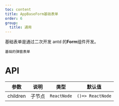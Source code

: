 ```yaml
---
toc: content
title: AppBaseForm基础表单
order: 6
group:
  title: 通用
---
```


基础表单是通过二次开发 antd 的**Form**组件开发。

<code src="./demos/drawer-form.tsx">基础的弹窗表单</code>

# API

| 参数     | 说明   | 类型        | 默认值           |
| -------- | ------ | ----------- | ---------------- |
| children | 子节点 | `ReactNode` | `()=> ReactNode` |
